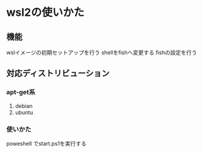 # wsl2の使いかた

## 機能
wslイメージの初期セットアップを行う
shellをfishへ変更する
fishの設定を行う

## 対応ディストリビューション
### apt-get系
1. debian
1. ubuntu

### 使いかた
poweshell でstart.ps1を実行する
